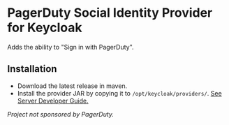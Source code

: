 # PagerDuty Social Identity Provider for Keycloak

Adds the ability to "Sign in with PagerDuty".

## Installation

- Download the latest release in maven.
- Install the provider JAR by copying it to `/opt/keycloak/providers/`. [See Server Developer Guide.](https://www.keycloak.org/docs/latest/server_development/index.html#deploy-the-script-jar)

_Project not sponsored by PagerDuty._
